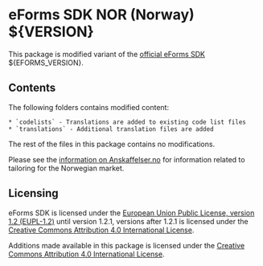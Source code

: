 # eForms SDK NOR (Norway) ${VERSION}

This package is modified variant of the [official eForms SDK](https://github.com/OP-TED/eForms-SDK) ${EFORMS_VERSION}.


## Contents

The following folders contains modified content:

    * `codelists` - Translations are added to existing code list files
    * `translations` - Additional translation files are added

The rest of the files in this package contains no modifications.

Please see the [information on Anskaffelser.no](https://anskaffelser.no/dfos-arbeid-med-offentlige-anskaffelser/program-digitale-anskaffelser/nye-kunngjoringsskjemaer-eforms) for information related to tailoring for the Norwegian market.


## Licensing

eForms SDK is licensed under the [European Union Public License, version 1.2 (EUPL-1.2)](https://opensource.org/licenses/EUPL-1.2) until version 1.2.1, versions after 1.2.1 is licensed under the [Creative Commons Attribution 4.0 International License](https://creativecommons.org/licenses/by/4.0/).

Additions made available in this package is licensed under the [Creative Commons Attribution 4.0 International License](https://creativecommons.org/licenses/by/4.0/).